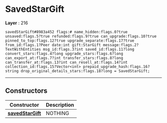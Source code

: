 # SavedStarGift

**Layer** : 216

```tl
savedStarGift#8983a452 flags:# name_hidden:flags.0?true unsaved:flags.5?true refunded:flags.9?true can_upgrade:flags.10?true pinned_to_top:flags.12?true upgrade_separate:flags.17?true from_id:flags.1?Peer date:int gift:StarGift message:flags.2?TextWithEntities msg_id:flags.3?int saved_id:flags.11?long convert_stars:flags.4?long upgrade_stars:flags.6?long can_export_at:flags.7?int transfer_stars:flags.8?long can_transfer_at:flags.13?int can_resell_at:flags.14?int collection_id:flags.15?Vector<int> prepaid_upgrade_hash:flags.16?string drop_original_details_stars:flags.18?long = SavedStarGift;
```

---

## Constructors

| Constructor | Description |
| :---: | :--- |
| [**savedStarGift**](constructor/savedStarGift) | NOTHING |